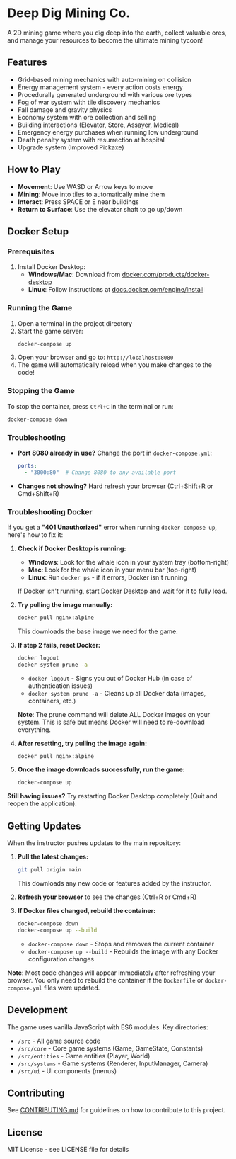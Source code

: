 # Deep Dig Mining Co.

A 2D mining game where you dig deep into the earth, collect valuable ores, and manage your resources to become the ultimate mining tycoon!

## Features

- Grid-based mining mechanics with auto-mining on collision
- Energy management system - every action costs energy
- Procedurally generated underground with various ore types
- Fog of war system with tile discovery mechanics
- Fall damage and gravity physics
- Economy system with ore collection and selling
- Building interactions (Elevator, Store, Assayer, Medical)
- Emergency energy purchases when running low underground
- Death penalty system with resurrection at hospital
- Upgrade system (Improved Pickaxe)

## How to Play

- **Movement**: Use WASD or Arrow keys to move
- **Mining**: Move into tiles to automatically mine them
- **Interact**: Press SPACE or E near buildings
- **Return to Surface**: Use the elevator shaft to go up/down

## Docker Setup

### Prerequisites
1. Install Docker Desktop:
   - **Windows/Mac**: Download from [docker.com/products/docker-desktop](https://www.docker.com/products/docker-desktop)
   - **Linux**: Follow instructions at [docs.docker.com/engine/install](https://docs.docker.com/engine/install/)

### Running the Game

1. Open a terminal in the project directory
2. Start the game server:
   ```bash
   docker-compose up
   ```
3. Open your browser and go to: `http://localhost:8080`
4. The game will automatically reload when you make changes to the code!

### Stopping the Game

To stop the container, press `Ctrl+C` in the terminal or run:
```bash
docker-compose down
```

### Troubleshooting

- **Port 8080 already in use?** Change the port in `docker-compose.yml`:
  ```yaml
  ports:
    - "3000:80"  # Change 8080 to any available port
  ```
- **Changes not showing?** Hard refresh your browser (Ctrl+Shift+R or Cmd+Shift+R)

### Troubleshooting Docker

If you get a **"401 Unauthorized"** error when running `docker-compose up`, here's how to fix it:

1. **Check if Docker Desktop is running:**
   - **Windows**: Look for the whale icon in your system tray (bottom-right)
   - **Mac**: Look for the whale icon in your menu bar (top-right)
   - **Linux**: Run `docker ps` - if it errors, Docker isn't running
   
   If Docker isn't running, start Docker Desktop and wait for it to fully load.

2. **Try pulling the image manually:**
   ```bash
   docker pull nginx:alpine
   ```
   This downloads the base image we need for the game.

3. **If step 2 fails, reset Docker:**
   ```bash
   docker logout
   docker system prune -a
   ```
   - `docker logout` - Signs you out of Docker Hub (in case of authentication issues)
   - `docker system prune -a` - Cleans up all Docker data (images, containers, etc.)
   
   **Note**: The prune command will delete ALL Docker images on your system. This is safe but means Docker will need to re-download everything.

4. **After resetting, try pulling the image again:**
   ```bash
   docker pull nginx:alpine
   ```

5. **Once the image downloads successfully, run the game:**
   ```bash
   docker-compose up
   ```

**Still having issues?** Try restarting Docker Desktop completely (Quit and reopen the application).

## Getting Updates

When the instructor pushes updates to the main repository:

1. **Pull the latest changes:**
   ```bash
   git pull origin main
   ```
   This downloads any new code or features added by the instructor.

2. **Refresh your browser** to see the changes (Ctrl+R or Cmd+R)

3. **If Docker files changed, rebuild the container:**
   ```bash
   docker-compose down
   docker-compose up --build
   ```
   - `docker-compose down` - Stops and removes the current container
   - `docker-compose up --build` - Rebuilds the image with any Docker configuration changes

**Note**: Most code changes will appear immediately after refreshing your browser. You only need to rebuild the container if the `Dockerfile` or `docker-compose.yml` files were updated.

## Development

The game uses vanilla JavaScript with ES6 modules. Key directories:
- `/src` - All game source code
- `/src/core` - Core game systems (Game, GameState, Constants)
- `/src/entities` - Game entities (Player, World)
- `/src/systems` - Game systems (Renderer, InputManager, Camera)
- `/src/ui` - UI components (menus)

## Contributing

See [CONTRIBUTING.md](CONTRIBUTING.md) for guidelines on how to contribute to this project.

## License

MIT License - see LICENSE file for details